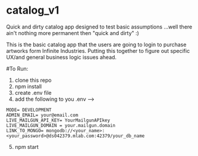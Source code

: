 # catalog_v1

Quick and dirty catalog app designed to test basic assumptions ...well there ain't nothing more permanent then "quick and dirty" :)

This is the basic catalog app that the users are going to login to purchase artworks form Infinite Industries. 
Putting this together to figure out specific UX/and general business logic issues ahead. 

#To Run:

1. clone this repo
2. npm install
3. create .env file
4. add the following to you .env -->

```
MODE= DEVELOPMENT
ADMIN_EMAIL= your@email.com
LIVE_MAILGUN_API_KEY= YourMailgunAPIkey
LIVE_MAILGUN_DOMAIN = your.mailgun.domain
LINK_TO_MONGO= mongodb://<your_name>:<your_password>@ds042379.mlab.com:42379/your_db_name
```
5. npm start 

